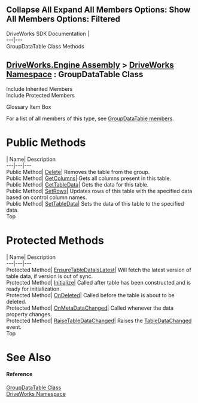 Collapse All Expand All Members Options: Show All  Members Options: Filtered   
---  
DriveWorks SDK Documentation  |   
---|---  
GroupDataTable Class Methods   
  
[DriveWorks.Engine Assembly](topic2156.md) > [DriveWorks Namespace](topic2159.md) : GroupDataTable Class  
---  
  
Include Inherited Members    
Include Protected Members    


Glossary Item Box

For a list of all members of this type, see [GroupDataTable members](topic3111.md).

# Public Methods

| Name| Description  
---|---|---  
Public Method| [Delete](topic3117.md)| Removes the table from the group.   
Public Method| [GetColumns](topic3119.md)| Gets all columns present in this table.   
Public Method| [GetTableData](topic3120.md)| Gets the data for this table.   
Public Method| [SetRows](topic3126.md)| Updates rows of this table with the specified data based on control column names.   
Public Method| [SetTableData](topic3127.md)| Sets the data of this table to the specified data.   
Top

# Protected Methods

| Name| Description  
---|---|---  
Protected Method| [EnsureTableDataIsLatest](topic3118.md)| Will fetch the latest version of table data, if version is out of sync.   
Protected Method| [Initialize](topic3122.md)| Called after table has been constructed and is ready for initialization.   
Protected Method| [OnDeleted](topic3123.md)| Called before the table is about to be deleted.   
Protected Method| [OnMetaDataChanged](topic3124.md)| Called whenever the data property changes.   
Protected Method| [RaiseTableDataChanged](topic3125.md)| Raises the [TableDataChanged](topic3135.md) event.   
Top

# See Also

#### Reference

[GroupDataTable Class](topic3110.md)   
[DriveWorks Namespace](topic2159.md)


